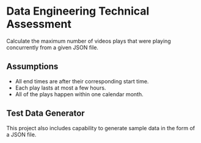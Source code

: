 # Data Engineering Technical Assessment

Calculate the maximum number of videos plays that were playing concurrently from a given JSON file. 

## Assumptions

- All end times are after their corresponding start time.
- Each play lasts at most a few hours.
- All of the plays happen within one calendar month.

## Test Data Generator 

This project also includes capability to generate sample data in the form of a JSON file. 

